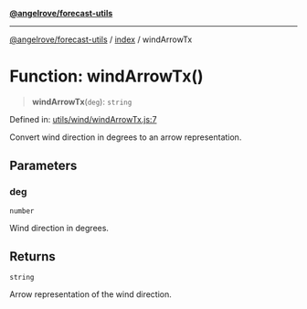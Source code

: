 [**@angelrove/forecast-utils**](../../README.md)

***

[@angelrove/forecast-utils](../../README.md) / [index](../README.md) / windArrowTx

# Function: windArrowTx()

> **windArrowTx**(`deg`): `string`

Defined in: [utils/wind/windArrowTx.js:7](https://github.com/angelrove/forecast-utils/blob/d9298a6163fd32583e182ae2f9197ab3aae26c2c/src/utils/wind/windArrowTx.js#L7)

Convert wind direction in degrees to an arrow representation.

## Parameters

### deg

`number`

Wind direction in degrees.

## Returns

`string`

Arrow representation of the wind direction.
